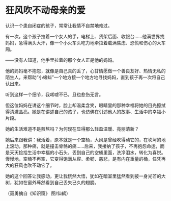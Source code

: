 # 狂风吹不动母亲的爱

认识一个患自闭症的孩子，常常让我情不自禁地难过。 

有一次，这个孩子拉着一个女人的手，电梯上、货架后面、收银台……他满世界找妈妈，急得满头大汗，像一个小火车头吃力地牵拉着载满焦虑、恐慌和伤心的大车厢。 

——没有人知道，他手里拉着的那个女人正是他的妈妈。 

他的妈妈毫不抱怨，就像是自己真的丢了，心甘情愿做一个善良友好、热情无私的陌生人，来帮助“小蝌蚪”一个地方接一个地方地寻找妈妈，直到孩子再一次将自己认出来。 

听到这样一个细节，我唏嘘不已，且也悲伤无言。 

但这位妈妈在讲这个细节时，脸上却温柔含笑，眼睛里的那种幸福将她的目光擦拭得清澈晶亮。她是在讲述自己的孩子，也仿佛在引述他人的故事、生活中的幸福小片段。 

她的生活难道不是煎熬吗？为何现在显得那么轻盈温暖、亮丽清新？ 

她后来跟我讲：我活着，原本就是一个空桶，大风是曾经吹得动它的，在坎坷的地上滚动，那种痛，就是撞击骨骼的痛……后来，我接纳了孩子，不再抱怨命运，而是天天捡拾生活中幸福的小石头，丢到自己的空桶里面，洗净泪水，转化为喜悦。慢慢地，空桶不再空，它变得饱满从容、柔韧、慈悲，是有内在重量的桶，任凭再大的狂风也吹不动它了。 

她的这个回答让我感动，更让我恍然大悟，犹如在暗室里猛然看到披一身光芒的大树，犹如在窗外蓦然看到自己丢失已久的翅膀。 

（聂勇摘自《知识窗》 图/仙鹤）